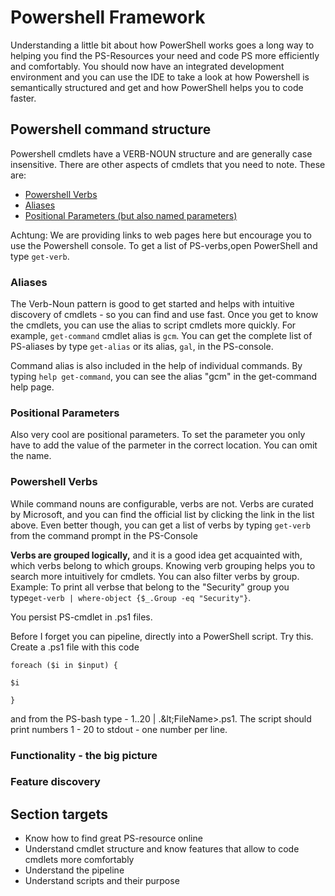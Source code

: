 # Powershell Framework

Understanding a little bit about how PowerShell works goes a long way to helping you find the PS-Resources your need and code PS more efficiently and comfortably. You should now have an integrated development environment and you can use the IDE to take a look at how Powershell is semantically structured and get and how PowerShell helps you to code faster.

## Powershell command structure

Powershell cmdlets have a VERB-NOUN structure and are generally case insensitive. There are other aspects of cmdlets that you need to note. These are:

* [Powershell Verbs](https://www.gitbook.com/book/sspeights/haufe-group-beginning-powershell-guide/edit#)
* [Aliases](https://msdn.microsoft.com/en-us/library/dd878329%28v=vs.85%29.aspx)
* [Positional Parameters \(but also named parameters\)](https://msdn.microsoft.com/en-us/library/dd878252%28v=vs.85%29.aspx)

Achtung: We are providing links to web pages here but encourage you to use the Powershell console. To get a list of PS-verbs,open PowerShell and type `get-verb`.

### Aliases

The Verb-Noun pattern is good to get started and helps with intuitive discovery of cmdlets - so you can find and use fast. Once you get to know the cmdlets, you can use the alias to script cmdlets more quickly. For example, `get-command` cmdlet alias is `gcm`. You can get the complete list of PS-aliases by type `get-alias` or its alias, `gal`, in the PS-console.

Command alias is also included in the help of individual commands. By typing `help get-command`, you can see the alias "gcm" in the get-command help page.

### Positional Parameters

Also very cool are positional parameters. To set the parameter you only have to add the value of the parmeter in the correct location. You can omit the name.

### Powershell Verbs

While command nouns are configurable, verbs are not. Verbs are curated by Microsoft, and you can find the official list by clicking the link in the list above. Even better though, you can get a list of verbs by typing `get-verb` from the command prompt in the PS-Console

**Verbs are grouped logically,** and it is a good idea get acquainted with, which verbs belong to which groups. Knowing verb grouping helps you to search more intuitively for cmdlets. You can also filter verbs by group. Example: To print all verbse that belong to the "Security" group you type`get-verb | where-object {$_.Group -eq "Security"}`.

You persist PS-cmdlet in .ps1 files.

Before I forget you can pipeline, directly into a PowerShell script. Try this. Create a .ps1 file with this code

`foreach ($i in $input) {`

`$i`

`}`

and from the PS-bash type - 1..20 \| .\&lt;FileName&gt;.ps1. The script should print numbers 1 - 20 to stdout - one number per line.

### Functionality - the big picture

### Feature discovery

## Section targets

* Know how to find great PS-resource online
* Understand cmdlet structure and know features that allow to code cmdlets more comfortably
* Understand the pipeline
* Understand scripts and their purpose



